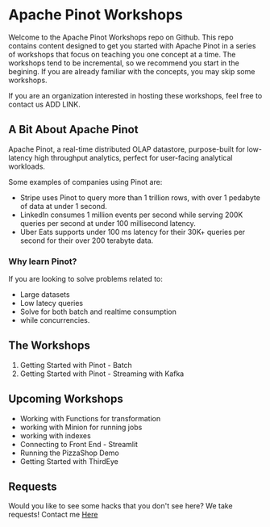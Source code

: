 # Apache Pinot Workshops
Welcome to the Apache Pinot Workshops repo on Github.  This repo contains content designed to get you started with Apache Pinot in a series of workshops that focus on teaching you one concept at a time.  The workshops tend to be incremental, so we recommend you start in the begining.  If you are already familiar with the concepts, you may skip some workshops.

If you are an organization interested in hosting these workshops, feel free to contact us ADD LINK.

## A Bit About Apache Pinot
Apache Pinot, a real-time distributed OLAP datastore, purpose-built for low-latency high throughput analytics, perfect for user-facing analytical workloads.

Some examples of companies using Pinot are:
- Stripe uses Pinot to query more than 1 trillion rows, with over 1 pedabyte of data at under 1 second.
- LinkedIn consumes 1 million events per second while serving 200K queries per second at under 100 millisecond latency.
- Uber Eats supports under 100 ms latency for their 30K+ queries per second for their over 200 terabyte data.

### Why learn Pinot?
If you are looking to solve problems related to:
- Large datasets
- Low latecy queries
- Solve for both batch and realtime consumption
- while concurrencies.

## The Workshops
1. Getting Started with Pinot - Batch
2. Getting Started with Pinot - Streaming with Kafka

## Upcoming Workshops
- Working with Functions for transformation
- working with Minion for running jobs
- working with indexes
- Connecting to Front End - Streamlit
- Running the PizzaShop Demo
- Getting Started with ThirdEye

## Requests
Would you like to see some hacks that you don't see here?  We take requests!  Contact me [Here](mailto:barkha@startree.ai)
